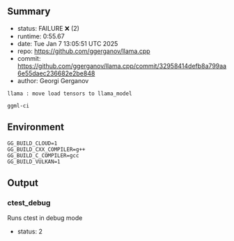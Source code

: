 ## Summary

- status:  FAILURE ❌ (2)
- runtime: 0:55.67
- date:    Tue Jan  7 13:05:51 UTC 2025
- repo:    https://github.com/ggerganov/llama.cpp
- commit:  https://github.com/ggerganov/llama.cpp/commit/32958414defb8a799aa6e55daec236682e2be848
- author:  Georgi Gerganov
```
llama : move load tensors to llama_model

ggml-ci
```

## Environment

```
GG_BUILD_CLOUD=1
GG_BUILD_CXX_COMPILER=g++
GG_BUILD_C_COMPILER=gcc
GG_BUILD_VULKAN=1
```

## Output

### ctest_debug

Runs ctest in debug mode
- status: 2
```

```

